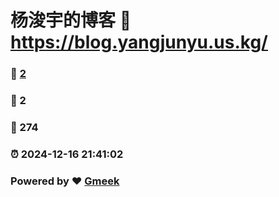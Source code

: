 # 杨浚宇的博客 :link: https://blog.yangjunyu.us.kg/ 
### :page_facing_up: [2](https://blog.yangjunyu.us.kg//tag.html) 
### :speech_balloon: 2 
### :hibiscus: 274 
### :alarm_clock: 2024-12-16 21:41:02 
### Powered by :heart: [Gmeek](https://github.com/Meekdai/Gmeek)
